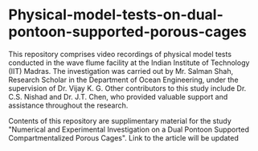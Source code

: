 # Physical-model-tests-on-dual-pontoon-supported-porous-cages
This repository comprises video recordings of physical model tests conducted in the wave flume facility at the Indian Institute of Technology (IIT) Madras.
The investigation was carried out by Mr. Salman Shah, Research Scholar in the Department of Ocean Engineering, under the supervision of Dr. Vijay K. G.
Other contributors to this study include Dr. C.S. Nishad and Dr. J.T. Chen, who provided valuable support and assistance throughout the research.

Contents of this repository are supplimentary material for the study "Numerical and Experimental Investigation on a Dual Pontoon Supported Compartmentalized Porous Cages".
Link to the article will be updated
